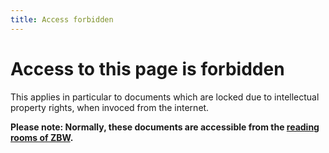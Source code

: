 ```yaml
---
title: Access forbidden
---
```


# Access to this page is forbidden

This applies in particular to documents which are locked due to intellectual
property rights, when invoced from the internet.

**Please note: Normally, these documents are accessible from the [reading rooms of ZBW](https://www.zbw.eu/en/service/).**

